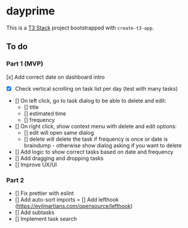 # dayprime

This is a [T3 Stack](https://create.t3.gg/) project bootstrapped with `create-t3-app`.

## To do

### Part 1 (MVP)

[x] Add correct date on dashboard intro
- [x] Check vertical scrolling on task list per day (test with many tasks)
- [] On left click, go to task dialog to be able to delete and edit:
  - [] title
  - [] estimated time
  - [] frequency
- [] On right click, show context menu with delete and edit options:
  - [] edit will open same dialog
  - [] delete will delete the task if frequency is once or date is braindump - otherwise show dialog asking if you want to delete
- [] Add logic to show correct tasks based on date and frequency
- [] Add dragging and dropping tasks
- [] Improve UX/UI

### Part 2

- [] Fix prettier with eslint
- [] Add auto-sort imports
= [] Add lefthook (https://evilmartians.com/opensource/lefthook)
- [] Add subtasks
- [] Implement task search
